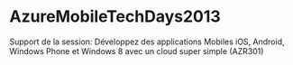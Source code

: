 AzureMobileTechDays2013
=======================

Support de la session: Développez des applications Mobiles iOS, Android, Windows Phone et Windows 8 avec un cloud super simple (AZR301)
